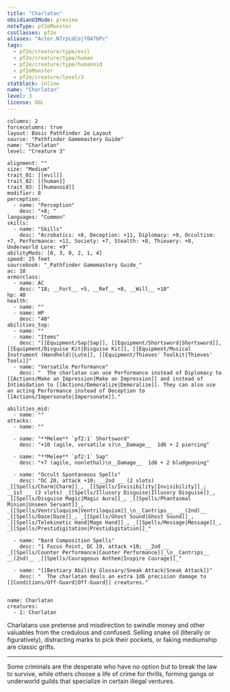 ```yaml
---
title: "Charlatan"
obsidianUIMode: preview
noteType: pf2eMonster
cssClasses: pf2e
aliases: "Actor.N7rpLUCojf047bPc" 
tags:
  - pf2e/creature/type/evil
  - pf2e/creature/type/human
  - pf2e/creature/type/humanoid
  - pf2eMonster
  - pf2e/creature/level/3
statblock: inline
name: "Charlatan"
level: 3
license: OGL
---
```


```statblock
columns: 2
forcecolumns: true
layout: Basic Pathfinder 2e Layout
source: "Pathfinder Gamemastery Guide"
name: "Charlatan"
level: "Creature 3"

alignment: ""
size: "Medium"
trait_01: [[evil]]
trait_02: [[human]]
trait_03: [[humanoid]]
modifier: 8
perception:
  - name: "Perception"
    desc: "+8; "
languages: "Common"
skills:
  - name: "Skills"
    desc: "Acrobatics: +8, Deception: +11, Diplomacy: +9, Occultism: +7, Performance: +11, Society: +7, Stealth: +8, Thievery: +8, Underworld Lore: +9"
abilityMods: [0, 3, 0, 2, 1, 4]
speed: 25 feet
sourcebook: "_Pathfinder Gamemastery Guide_"
ac: 18
armorclass:
  - name: AC
    desc: "18; __Fort__ +5, __Ref__ +8, __Will__ +10"
hp: 40
health:
  - name: ""
  - name: HP
    desc: "40"
abilities_top:
  - name: ""
  - name: "Items"
    desc: "[[Equipment/Sap|Sap]], [[Equipment/Shortsword|Shortsword]], [[Equipment/Disguise Kit|Disguise Kit]], [[Equipment/Musical Instrument (Handheld)|Lute]], [[Equipment/Thieves' Toolkit|Thieves' Tools]]"
  - name: "Versatile Performance"
    desc: "  The charlatan can use Performance instead of Diplomacy to [[Actions/Make an Impression|Make an Impression]] and instead of Intimidation to [[Actions/Demoralize|Demoralize]]. They can also use an acting Performance instead of Deception to [[Actions/Impersonate|Impersonate]]."

abilities_mid:
  - name: ""
attacks:
  - name: ""

  - name: "**Melee** `pf2:1` Shortsword"
    desc: "+10 (agile, versatile s)\n__Damage__  1d6 + 2 piercing"

  - name: "**Melee** `pf2:1` Sap"
    desc: "+7 (agile, nonlethal)\n__Damage__  1d6 + 2 bludgeoning"

  - name: "Occult Spontaneous Spells"
    desc: "DC 20, attack +10; __2nd __ (2 slots) _[[Spells/Charm|Charm]]_, _[[Spells/Invisibility|Invisibility]]_; __1st __ (3 slots) _[[Spells/Illusory Disguise|Illusory Disguise]]_, _[[Spells/Disguise Magic|Magic Aura]]_, _[[Spells/Phantasmal Minion|Unseen Servant]]_, _[[Spells/Ventriloquism|Ventriloquism]]_\n__Cantrips__  __(2nd)__ _[[Spells/Daze|Daze]]_, _[[Spells/Ghost Sound|Ghost Sound]]_, _[[Spells/Telekinetic Hand|Mage Hand]]_, _[[Spells/Message|Message]]_, _[[Spells/Prestidigitation|Prestidigitation]]_"

  - name: "Bard Composition Spells"
    desc: "1 Focus Point, DC 19, attack +10; __2nd __  _[[Spells/Counter Performance|Counter Performance]]_\n__Cantrips__  __(2nd)__ _[[Spells/Courageous Anthem|Inspire Courage]]_"

  - name: "[[Bestiary Ability Glossary/Sneak Attack|Sneak Attack]]"
    desc: "  The charlatan deals an extra 1d6 precision damage to [[Conditions/Off-Guard|Off-Guard]] creatures."
 
```

```encounter-table
name: Charlatan
creatures:
  - 1: Charlatan
```



Charlatans use pretense and misdirection to swindle money and other valuables from the credulous and confused. Selling snake oil (literally or figuratively), distracting marks to pick their pockets, or faking mediumship are classic grifts.

* * *

Some criminals are the desperate who have no option but to break the law to survive, while others choose a life of crime for thrills, forming gangs or underworld guilds that specialize in certain illegal ventures.
